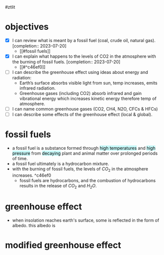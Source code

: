#ztlit 
# objectives
- [x] I can review what is meant by a fossil fuel (coal, crude oil, natural gas).  [completion:: 2023-07-20]
	- [[#fossil fuels]]
- [x] I can explain what happens to the levels of CO2 in the atmosphere with the burning of fossil fuels.  [completion:: 2023-07-20]
	- [[#^c46ef0]]
- [ ] I can describe the greenhouse effect using ideas about energy and radiation:
    - Earth’s surface absorbs visible light from sun, temp increases, emits infrared radiation.
    - Greenhouse gases (including CO2) absorb infrared and gain vibrational energy which increases kinetic energy therefore temp of atmosphere.
- [ ] I can name common greenhouse gases (CO2, CH4, N2O, CFCs & HFCs)
- [ ] I can describe some effects of the greenhouse effect (local & global).
# fossil fuels
- a fossil fuel is a substance formed through <mark style="background: #ABF7F7A6;">high temperatures</mark> and <mark style="background: #ABF7F7A6;">high pressure</mark> from <mark style="background: #ABF7F7A6;">decaying</mark> plant and animal matter over prolonged periods of time.
- a fossil fuel ultimately is a hydrocarbon mixture.
- with the burning of fossil fuels, the levels of $CO_2$ in the atmosphere increases. ^c46ef0
	- fossil fuels are hydrocarbons, and the combustion of hydrocarbons results in the release of $CO_2$ and $H_2O$.
# greenhouse effect
- when insolation reaches earth's surface, some is reflected in the form of albedo. this albedo is 
# modified greenhouse effect